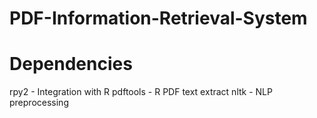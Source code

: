# PDF-Information-Retrieval-System

# Dependencies

rpy2 - Integration with R
pdftools - R PDF text extract
nltk - NLP preprocessing
